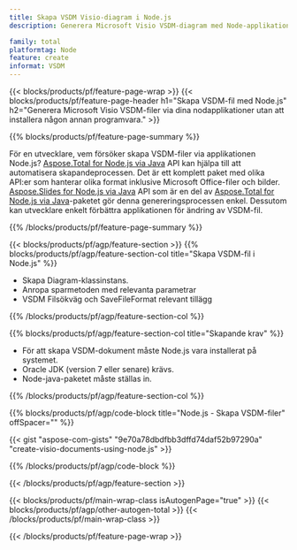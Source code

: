 ```yaml
---
title: Skapa VSDM Visio-diagram i Node.js
description: Generera Microsoft Visio VSDM-diagram med Node-applikationer utan att använda Microsoft Office.  

family: total
platformtag: Node
feature: create
informat: VSDM
---
```

{{< blocks/products/pf/feature-page-wrap >}}
{{< blocks/products/pf/feature-page-header h1="Skapa VSDM-fil med Node.js" h2="Generera Microsoft Visio VSDM-filer via dina nodapplikationer utan att installera någon annan programvara." >}}

{{% blocks/products/pf/feature-page-summary %}}

För en utvecklare, vem försöker skapa VSDM-filer via applikationen Node.js?  [Aspose.Total for Node.js via Java](https://products.aspose.com/total/sv/nodejs-java/) API kan hjälpa till att automatisera skapandeprocessen.  Det är ett komplett paket med olika API:er som hanterar olika format inklusive Microsoft Office-filer och bilder.  [Aspose.Slides for Node.js via Java](https://products.aspose.com/slides/sv/nodejs-java/) API som är en del av [Aspose.Total for Node.js via Java](https://products.aspose.com/total/sv/nodejs-java/)-paketet gör denna genereringsprocessen enkel.  Dessutom kan utvecklare enkelt förbättra applikationen för ändring av VSDM-fil.  

{{% /blocks/products/pf/feature-page-summary %}}

{{< blocks/products/pf/agp/feature-section >}}
{{% blocks/products/pf/agp/feature-section-col title="Skapa VSDM-fil i Node.js" %}}

- Skapa Diagram-klassinstans.
- Anropa sparmetoden med relevanta parametrar
- VSDM Filsökväg och SaveFileFormat relevant tillägg

{{% /blocks/products/pf/agp/feature-section-col %}}

{{% blocks/products/pf/agp/feature-section-col title="Skapande krav" %}}

- För att skapa VSDM-dokument måste Node.js vara installerat på systemet.
- Oracle JDK (version 7 eller senare) krävs.
- Node-java-paketet måste ställas in.

{{% /blocks/products/pf/agp/feature-section-col %}}

{{% blocks/products/pf/agp/code-block title="Node.js - Skapa VSDM-filer" offSpacer="" %}}

{{< gist "aspose-com-gists" "9e70a78dbdfbb3dffd74daf52b97290a" "create-visio-documents-using-node.js" >}}

{{% /blocks/products/pf/agp/code-block %}}

{{< /blocks/products/pf/agp/feature-section >}}

{{< blocks/products/pf/main-wrap-class isAutogenPage="true" >}}
{{< blocks/products/pf/agp/other-autogen-total >}}
{{< /blocks/products/pf/main-wrap-class >}}

{{< /blocks/products/pf/feature-page-wrap >}}